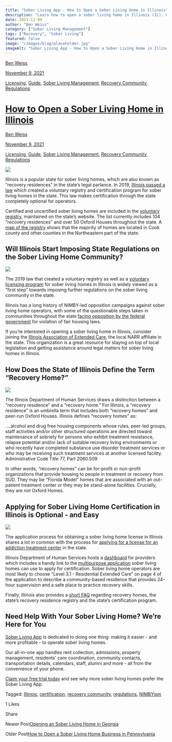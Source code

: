 ```yaml
---
title: "Sober Living App - How to Open a Sober Living Home in Illinois"
description: "Learn how to open a sober living home in Illinois (IL). Covers key steps, requirements & considerations (Nov 2021 Guide)."
date: 2021-11-09
author: "Ben Weiss"
category: ["Sober Living Management"]
tags: ["Recovery", "Sober Living"]
featured: false
image: "/images/blog/placeholder.jpg"
imageAlt: "Sober Living App - How to Open a Sober Living Home in Illinois"
---
```


[Ben Weiss](../../../../sober-living-app-blog%EF%B9%96author=5a811b27db7926c296af1851.html)

[November 9, 2021](how-to-open-a-sober-living-home-in-illinois.html)

[Licensing](../../../category/Licensing.html), [Guide](../../../category/Guide.html), [Sober Living Management](../../../category/Sober+Living+Management.html), [Recovery Community](../../../category/Recovery+Community.html), [Regulations](../../../category/Regulations.html)

#  [How to Open a Sober Living Home in Illinois](how-to-open-a-sober-living-home-in-illinois.html)

[Ben Weiss](../../../../sober-living-app-blog%EF%B9%96author=5a811b27db7926c296af1851.html)

[November 9, 2021](how-to-open-a-sober-living-home-in-illinois.html)

[Licensing](../../../category/Licensing.html), [Guide](../../../category/Guide.html), [Sober Living Management](../../../category/Sober+Living+Management.html), [Recovery Community](../../../category/Recovery+Community.html), [Regulations](../../../category/Regulations.html)

![](/images/blog/how-to-open-a-sober-living-home-in-illinois/Screen_Shot_2021-11-04_at_3.13.41_PM.png)

Illinois is a popular state for sober living homes, which are also known as “recovery residences” in the state’s legal parlance. In 2019, [Illinois passed a law](https://abc7chicago.com/sober-living-halfway-house-recovery-home-oxford/5718891/) which created a voluntary registry and certification program for sober living homes in the state. This law makes certification through the state completely optional for operators. 

Certified and uncertified sober living homes are included in the [voluntary registry](https://www.dhs.state.il.us/page.aspx?item=101165), maintained on the state’s website. The list currently includes 104 “recovery residences” and over 50 Oxford Houses throughout the state. A [map of the registry](https://www.dhs.state.il.us/page.aspx?item=105159) shows that the majority of homes are located in Cook county and other counties in the Northeastern part of the state. 

## Will Illinois Start Imposing State Regulations on the Sober Living Home Community?  

![](/images/blog/how-to-open-a-sober-living-home-in-illinois/Screen_Shot_2021-11-04_at_3.14.32_PM.png)

The 2019 law that created a voluntary registry as well as a [voluntary licensing program](../../8/17/understanding-national-regulations-on-sober-living-homes-in-the-united-states-part-2.html) for sober living homes in Illinois is widely viewed as a “first step” towards imposing further regulations on the sober living community in the state. 

Illinois has a long history of NIMBY-led opposition campaigns against sober living home operators, with some of the questionable steps taken in communities throughout the state [facing opposition by the federal government](https://patch.com/illinois/hinsdale/feds-sue-hinsdale-over-fair-housing) for violation of fair housing laws.

If you’re interested in opening a sober living home in Illinois, consider joining the [Illinois Association of Extended Care](https://www.iaecrecoveryillinois.org), the local NARR affiliate in the state. This organization is a great resource for staying on top of local legislation and getting assistance around legal matters for sober living homes in Illinois.

## How Does the State of Illinois Define the Term “Recovery Home?” 

![](/images/blog/how-to-open-a-sober-living-home-in-illinois/Screen_Shot_2021-11-04_at_3.16.03_PM.png)

The Illinois Department of Human Services draws a distinction between a “recovery residence” and a “recovery home.” For Illinois, a “recovery residence” is an umbrella term that includes both “recovery homes” and peer-run Oxford Houses. Illinois defines “recovery homes” as:

….alcohol and drug free housing components whose rules, peer-led groups, staff activities and/or other structured operations are directed toward maintenance of sobriety for persons who exhibit treatment resistance, relapse potential and/or lack of suitable recovery living environments or who recently have completed substance use disorder treatment services or who may be receiving such treatment services at another licensed facility. Administrative Code Title 77, Part 2060.509

In other words, “recovery homes” can be for-profit or non-profit organizations that provide housing to people in treatment or recovery from SUD. They may be “Florida Model” homes that are associated with an out-patient treatment center or they may be stand-alone facilities. Crucially, they are _not_ Oxford Homes. 

## Applying for Sober Living Home Certification in Illinois is Optional - and Easy

![](/images/blog/how-to-open-a-sober-living-home-in-illinois/Screen_Shot_2021-11-04_at_3.12.03_PM.png)

The application process for obtaining a sober living home license in Illinois shares a lot in common with the process for [applying for a license for an addiction treatment center](https://behavehealth.com/blog/2021/11/2/how-to-open-an-addiction-treatment-center-in-illinois) in the state. 

Illinois Department of Human Services hosts a [dashboard](https://www.dhs.state.il.us/page.aspx?item=29747) for providers which includes a handy link to the [multipurpose application](https://www.dhs.state.il.us/OneNetLibrary/27896/documents/By_Division/OASA/2020/Substance_Use_Disorder_Services_Application.pdf) sober living homes can use to apply for certification. Sober living home operators are most likely to choose “Level 3.1 - Residential Extended Care” on page 4 of the application to describe a community-based residence that provides 24-hour supervision and a safe place to practice recovery skills. 

Finally, Illinois also provides a [short FAQ](https://www.dhs.state.il.us/page.aspx?item=117273) regarding recovery homes, the state’s recovery residence registry and the state’s certification program. 

## Need Help With Your Sober Living Home? We’re Here for You

[Sober Living App](../../../../index.html) is dedicated to doing one thing: making it easier - and more profitable - to operate sober living homes. 

Our all-in-one app handles rent collection, admissions, property management, residents’ care coordination, community contacts, transportation details, calendars, staff, alumni and more - all from the convenience of your phone. 

[Claim your free trial today](https://behavehealth.com/get-started) and see why more sober living homes prefer the Sober Living App.

Tagged: [Illinois](../../../tag/Illinois.html), [certification](../../../tag/certification.html), [recovery community](https://soberlivingapp.com/sober-living-app-blog/tag/recovery+community), [regulations](../../../tag/regulations.html), [NIMBYism](../../../tag/NIMBYism.html)

1 Likes

Share

Newer Post[Opening an Sober Living Home in Georgia](https://soberlivingapp.com/sober-living-app-blog/2021/11/23/opening-an-sober-living-home-in-georgia)

Older Post[How to Open a Sober Living Home Business in Pennsylvania](https://soberlivingapp.com/sober-living-app-blog/2021/10/26/how-to-open-a-sober-living-home-business-in-pennsylvania)